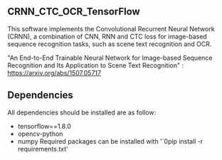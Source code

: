 ## CRNN_CTC_OCR_TensorFlow
This software implements the Convolutional Recurrent Neural Network (CRNN), a combination of CNN, RNN and CTC loss for image-based sequence recognition tasks, such as scene text recognition and OCR.

"An End-to-End Trainable Neural Network for Image-based Sequence Recognition and Its Application to Scene Text Recognition" : https://arxiv.org/abs/1507.05717
## Dependencies
All dependencies should be installed are as follow:
* tensorflow==1.8.0
* opencv-python
* numpy
Required packages can be installed with
'`0pip install -r requirements.txt'





